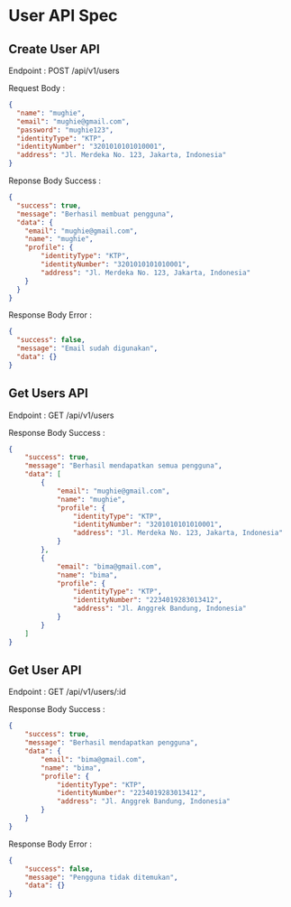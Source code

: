 # User API Spec

## Create User API

Endpoint : POST /api/v1/users

Request Body : 

```json
{
  "name": "mughie",
  "email": "mughie@gmail.com",
  "password": "mughie123",
  "identityType": "KTP",
  "identityNumber": "3201010101010001",
  "address": "Jl. Merdeka No. 123, Jakarta, Indonesia"
}
```

Reponse Body Success : 

```json
{
  "success": true,
  "message": "Berhasil membuat pengguna",
  "data": {
    "email": "mughie@gmail.com",
    "name": "mughie",
    "profile": {
        "identityType": "KTP",
        "identityNumber": "3201010101010001",
        "address": "Jl. Merdeka No. 123, Jakarta, Indonesia"
    }
  }
}
```
Response Body Error : 

```json
{
  "success": false,
  "message": "Email sudah digunakan",
  "data": {}
}
```

## Get Users API

Endpoint : GET /api/v1/users

Response Body Success : 

```json
{
    "success": true,
    "message": "Berhasil mendapatkan semua pengguna",
    "data": [
        {
            "email": "mughie@gmail.com",
            "name": "mughie",
            "profile": {
                "identityType": "KTP",
                "identityNumber": "3201010101010001",
                "address": "Jl. Merdeka No. 123, Jakarta, Indonesia"
            }
        },
        {
            "email": "bima@gmail.com",
            "name": "bima",
            "profile": {
                "identityType": "KTP",
                "identityNumber": "2234019283013412",
                "address": "Jl. Anggrek Bandung, Indonesia"
            }
        }
    ]
}
```

## Get User API

Endpoint : GET /api/v1/users/:id

Response Body Success : 

```json
{
    "success": true,
    "message": "Berhasil mendapatkan pengguna",
    "data": {
        "email": "bima@gmail.com",
        "name": "bima",
        "profile": {
            "identityType": "KTP",
            "identityNumber": "2234019283013412",
            "address": "Jl. Anggrek Bandung, Indonesia"
        }
    }
}
```

Response Body Error : 

```json
{
    "success": false,
    "message": "Pengguna tidak ditemukan",
    "data": {}
}
```
